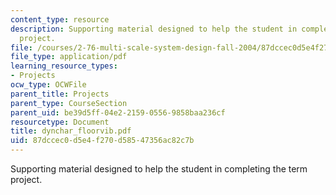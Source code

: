 ```yaml
---
content_type: resource
description: Supporting material designed to help the student in completing the term
  project.
file: /courses/2-76-multi-scale-system-design-fall-2004/87dccec0d5e4f270d58547356ac82c7b_dynchar_floorvib.pdf
file_type: application/pdf
learning_resource_types:
- Projects
ocw_type: OCWFile
parent_title: Projects
parent_type: CourseSection
parent_uid: be39d5ff-04e2-2159-0556-9858baa236cf
resourcetype: Document
title: dynchar_floorvib.pdf
uid: 87dccec0-d5e4-f270-d585-47356ac82c7b
---
```

Supporting material designed to help the student in completing the term project.

